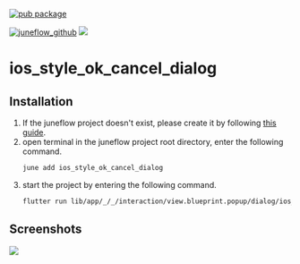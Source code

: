 [![pub package](https://img.shields.io/pub/v/ios_style_ok_cancel_dialog.svg)](https://pub.dartlang.org/packages/ios_style_ok_cancel_dialog)

[![juneflow_github](https://img.shields.io/badge/Juneflow-GitHub-181717?style=for-the-badge&logo=github)](https://github.com/melodysdreamj/juneflow)
[![](https://img.shields.io/badge/View-Hub-007bff?style=for-the-badge&logo=flutter)](https://view.juneflow.org/)

# ios_style_ok_cancel_dialog

##  Installation
1. If the juneflow project doesn't exist, please create it by following [this guide](https://doc.juneflow.org/).
2. open terminal in the juneflow project root directory, enter the following command.
    ```bash
    june add ios_style_ok_cancel_dialog
    ```
3. start the project by entering the following command.
    ```bash
    flutter run lib/app/_/_/interaction/view.blueprint.popup/dialog/ios_style_ok_cancel_dialog/usage.dart -d chrome
    ```

## Screenshots
![](https://github.com/juneview-songdo/ios_style_ok_cancel_dialog/assets/21379657/c9d80458-cf38-4f66-a124-5f4976b9a647)

